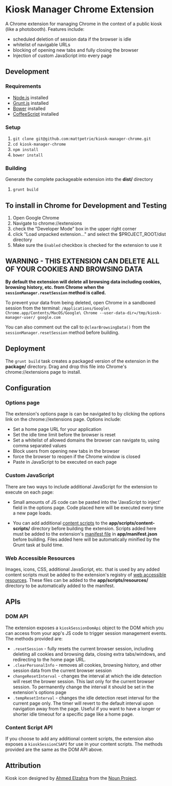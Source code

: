 Kiosk Manager Chrome Extension
===============================

A Chrome extension for managing Chrome in the context of a public kiosk (like a photobooth). Features include:

+ scheduled deletion of session data if the browser is idle
+ whitelist of navigable URLs
+ blocking of opening new tabs and fully closing the browser
+ Injection of custom JavaScript into every page

Development
-----------

### Requirements

+ [Node.js](http://nodejs.org) installed
+ [Grunt.js](http://gruntjs.com) installed
+ [Bower](http://bower.io) installed
+ [CoffeeScript](http://coffeescript.org) installed

### Setup
1. `git clone git@github.com:mattpetrie/kiosk-manager-chrome.git`
2. `cd kiosk-manager-chrome`
3. `npm install`
4. `bower install`

### Building
Generate the complete packageable extension into the **dist/** directory

1. `grunt build`

## To install in Chrome for Development and Testing
1. Open Google Chrome
3. Navigate to chrome://extensions
4. check the "Developer Mode" box in the upper right corner
5. click "Load unpacked extension..." and select the $PROJECT_ROOT/dist directory
6. Make sure the `Enabled` checkbox is checked for the extension to use it

## WARNING - THIS EXTENSION CAN DELETE ALL OF YOUR COOKIES AND BROWSING DATA
**By default the extension will delete all browsing data including cookies, browsing history, etc. from Chrome when the `sessionManager.resetSession` method is called.** 

To prevent your data from being deleted, open Chrome in a sandboxed session from the terminal: `/Applications/Google\ Chrome.app/Contents/MacOS/Google\ Chrome --user-data-dir=/tmp/kiosk-manager-user/ google.com`

You can also comment out the call to `@clearBrowsingData()` from the `sessionManager.resetSession` method before building.


Deployment
----------

The `grunt build` task creates a packaged version of the extension in the **package/** directory. Drag and drop this file into Chrome's chrome://extensions page to install.

Configuration
--------------

### Options page
The extension's options page is can be navigated to by clicking the options link on the chrome://extensions page. Options include:

+ Set a home page URL for your application
+ Set the idle time limit before the browser is reset
+ Set a whitelist of allowed domains the browser can navigate to, using comma separated values
+ Block users from opening new tabs in the browser
+ force the browser to reopen if the Chrome window is closed
+ Paste in JavaScript to be executed on each page

### Custom JavaScript
There are two ways to include additional JavaScript for the extension to execute on each page:

+ Small amounts of JS code can be pasted into the 'JavaScript to inject' field in the options page. Code placed here will be executed every time a new page loads.

+ You can add additional [content scripts](https://developer.chrome.com/extensions/content_scripts) to the **app/scripts/content-scripts/** directory before building the extension. Scripts added here must be added to the extension's [manifest file](https://developer.chrome.com/extensions/manifest) in **app/manifest.json** before building. Files added here will be automatically minified by the Grunt task at build time.

### Web Accessible Resources
Images, icons, CSS, additional JavaScript, etc. that is used by any added content scripts must be added to the extension's registry of [web accessible resources](https://developer.chrome.com/extensions/manifest/web_accessible_resources). These files can be added to the **app/scripts/resources/** directory to be automatically added to the manifest.

APIs
-----

### DOM API
The extension exposes a `kioskSessionDomApi` object to the DOM which you can access from your app's JS code to trigger session management events. The methods provided are:

+ `.resetSession` - fully resets the current browser session, including deleting all cookies and browsing data, closing extra tabs/windows, and redirecting to the home page URL.
+ `.clearPersonalInfo` - removes all cookies, browsing history, and other session data from the current browser session
+ `changeResetInterval` - changes the interval at which the idle detection will reset the brower session. This last only for the current browser session. To permanently change the interval it should be set in the extension's options page
+ `.tempResetInterval` - changes the idle detection reset interval for the current page only. The timer will revert to the default interval upon navigation away from the page. Useful if you want to have a longer or shorter idle timeout for a specific page like a home page.

### Content Script API
If you choose to add any additional content scripts, the extension also exposes a `kioskSessionCSAPI` for use in your content scripts. The methods provided are the same as the DOM API above.

Attribution
------------
Kiosk icon designed by [Ahmed Elzahra](http://www.thenounproject.com/trochilidae) from the [Noun Project](http://www.thenounproject.com).